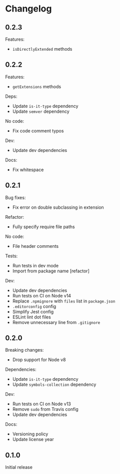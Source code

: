 # Changelog

## 0.2.3

Features:

* `isDirectlyExtended` methods

## 0.2.2

Features:

* `getExtensions` methods

Deps:

* Update `is-it-type` dependency
* Update `semver` dependency

No code:

* Fix code comment typos

Dev:

* Update dev dependencies

Docs:

* Fix whitespace

## 0.2.1

Bug fixes:

* Fix error on double subclassing in extension

Refactor:

* Fully specify require file paths

No code:

* File header comments

Tests:

* Run tests in dev mode
* Import from package name [refactor]

Dev:

* Update dev dependencies
* Run tests on CI on Node v14
* Replace `.npmignore` with `files` list in `package.json`
* `.editorconfig` config
* Simplify Jest config
* ESLint lint dot files
* Remove unnecessary line from `.gitignore`

## 0.2.0

Breaking changes:

* Drop support for Node v8

Dependencies:

* Update `is-it-type` dependency
* Update `symbols-collection` dependency

Dev:

* Run tests on CI on Node v13
* Remove `sudo` from Travis config
* Update dev dependencies

Docs:

* Versioning policy
* Update license year

## 0.1.0

Initial release
